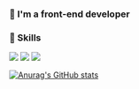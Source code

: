 ### 🔭 I'm a front-end developer
### 🌱 Skills

<img src="https://img.shields.io/badge/javascript-263238?logo=javascript"/>
<img src="https://img.shields.io/badge/typescript-263238?logo=typescript"/>
<img src="https://img.shields.io/badge/react-263238?logo=react"/>

[![Anurag's GitHub stats](https://github-readme-stats.vercel.app/api?username=wwwkimminja&show_icons=true&theme=radical)](https://camo.githubusercontent.com/68d2f8b32ca151ced9df743183a37dcdd6a883977dff9c4222fdfe9cfafc41ee/68747470733a2f2f6769746875622d726561646d652d73746174732e76657263656c2e6170702f6170693f757365726e616d653d616e7572616768617a72612673686f775f69636f6e733d7472756526686964653d636f6e74726962732c7072732663616368655f7365636f6e64733d3836343030267468656d653d6461726b)

<!--
**wwwkimminja/wwwkimminja** is a ✨ _special_ ✨ repository because its `README.md` (this file) appears on your GitHub profile.

Here are some ideas to get you started:

- 🔭 I’m currently working on ...
- 🌱 I’m currently learning ...
- 👯 I’m looking to collaborate on ...
- 🤔 I’m looking for help with ...
- 💬 Ask me about ...
- 📫 How to reach me: ...
- 😄 Pronouns: ...
- ⚡ Fun fact: ...
-->
